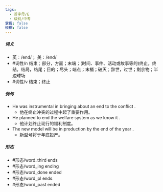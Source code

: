 ```yaml
---
tags:
  - 首字母/E
  - 级别/中考
掌握: false
模糊: false
---
```

##### 词义
- 英：/end/； 美：/end/
- #词性/n  结束；部分，方面；末端；(时间、事件、活动或故事等的)终止，终结，结局，结尾；目的；尽头；端点；末梢；破灭；辞世，过世；剩余物；半边球场
- #词性/v  结束；终止
##### 例句
- He was instrumental in bringing about an end to the conflict .
	- 他在终止冲突的过程中起了重要作用。
- He planned to end the welfare system as we know it .
	- 他计划终止现行的福利制度。
- The new model will be in production by the end of the year .
	- 新型号将于年底投产。
##### 形态
- #形态/word_third ends
- #形态/word_ing ending
- #形态/word_done ended
- #形态/word_pl ends
- #形态/word_past ended
